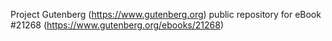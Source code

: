 Project Gutenberg (https://www.gutenberg.org) public repository for eBook #21268 (https://www.gutenberg.org/ebooks/21268)
